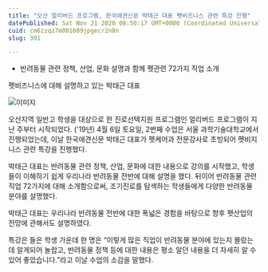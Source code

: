 ```yaml
---
title: "오산 얼리버드 프로그램, 한국애견신문 박태근 대표 펫비즈니스 관련 특강 진행"
datePublished: Sat Nov 21 2020 08:50:17 GMT+0000 (Coordinated Universal Time)
cuid: cm6zzqz7m001609jpgecr2n8n
slug: 391

---
```



- 반려동물 관련 정책, 산업, 문화 설명과 함께 펫관련 72가지 직업 소개

펫비즈니스에 대해 설명하고 있는 박태근 대표

![이미지](https://cdn.hashnode.com/res/hashnode/image/upload/v1739248664059/71d9d84e-1f87-4849-8955-54a016b8d253.jpeg)

오산지역 일반고 학생을 대상으로 한 진로선택지원 프로그램인 얼리버드 프로그램이 지난 주부터 시작되었다. ('19년) 4월 6일 토요일, 2번째 수업은 서울 과학기술대학교에서 진행되었는데, 이날 한국애견신문 박태근 대표가 펫케어과 전문강사로 초빙되어 펫비지니스 관련 특강을 진행했다.

박태근 대표는 반려동물 관련 정책, 산업, 문화에 대한 내용으로 강의를 시작했고, 학생들이 이해하기 쉽게 우리나라 반려동물 전반에 대해 설명을 했다. 뒤이어 반려동물 관련 직업 72가지에 대해 소개함으로써, 조기진로를 탐색하는 학생들에게 다양한 반려동물 분야를 설명했다.

박태근 대표는 우리나라 반려동물 전반에 대한 폭넓은 경험을 바탕으로 향후 펫산업의 전망에 관해서도 설명하였다.

특강은 들은 학생 가운데 한 명은 “이렇게 많은 직업이 반려동물 분야에 있는지 몰랐는데 알게되어 놀랍고, 반려동물 정책 등에 대한 내용은 평소 알던 내용을 더 자세히 알 수 있어 좋았습니다.”라고 이날 수업의 소감을 말했다.